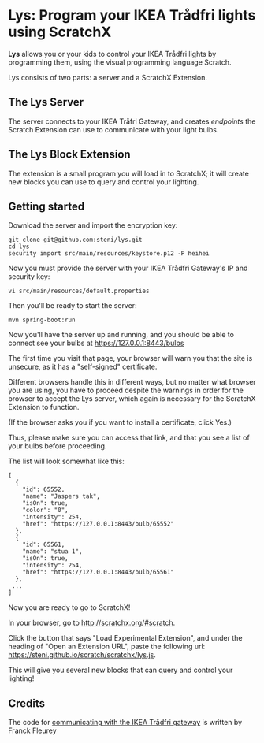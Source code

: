 # Lys: Program your IKEA Trådfri lights using ScratchX

**Lys** allows you or your kids to control your IKEA Trådfri lights by programming them, using the visual programming language Scratch.

Lys consists of two parts: a server and a ScratchX Extension.

## The Lys Server
The server connects to your IKEA Tråfri Gateway, and creates *endpoints* the Scratch Extension can use to communicate with your light bulbs.

## The Lys Block Extension
The extension is a small program you will load in to ScratchX; it will create new blocks you can use to query and control your lighting.

## Getting started
Download the server and import the encryption key:
```
git clone git@github.com:steni/lys.git
cd lys
security import src/main/resources/keystore.p12 -P heihei
```

Now you must provide the server with your IKEA Trådfri Gateway's IP and security key:

```
vi src/main/resources/default.properties
```

Then you'll be ready to start the server:

```
mvn spring-boot:run
```

Now you'll have the server up and running, and you should be able to connect see your bulbs at
<a target="_blank" href="https://127.0.0.1:8443/bulbs">https://127.0.0.1:8443/bulbs</a>

The first time you visit that page, your browser will warn you that the site is unsecure, as it has a "self-signed" certificate. 

Different browsers handle this in different ways, but no matter what browser you are using, you have to proceed despite the warnings in order for the browser to accept the Lys server, which again is necessary for the ScratchX Extension to function.

(If the browser asks you if you want to install a certificate, click Yes.)

Thus, please make sure you can access that link, and that you see a list of your bulbs before proceeding.

The list will look somewhat like this:

```
[
  {
    "id": 65552,
    "name": "Jaspers tak",
    "isOn": true,
    "color": "0",
    "intensity": 254,
    "href": "https://127.0.0.1:8443/bulb/65552"
  },
  {
    "id": 65561,
    "name": "stua 1",
    "isOn": true,
    "intensity": 254,
    "href": "https://127.0.0.1:8443/bulb/65561"
  },
 ...
]
```

Now you are ready to go to ScratchX!

In your browser, go to <a target="_blank" href="http://scratchx.org/#scratch">http://scratchx.org/#scratch</a>.

Click the button that says "Load Experimental Extension", and under the heading of "Open an Extension URL", paste the following url:
<a target="_blank" href="https://steni.github.io/scratch/scratchx/lys.js">https://steni.github.io/scratch/scratchx/lys.js</a>.

This will give you several new blocks that can query and control your lighting!

## Credits
The code for <a target="_blank" href="https://github.com/ffleurey/ThingML-Tradfri">communicating with the IKEA Trådfri gateway</a> is written by Franck Fleurey  